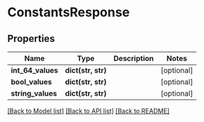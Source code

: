 # ConstantsResponse

## Properties
Name | Type | Description | Notes
------------ | ------------- | ------------- | -------------
**int_64_values** | **dict(str, str)** |  | [optional] 
**bool_values** | **dict(str, str)** |  | [optional] 
**string_values** | **dict(str, str)** |  | [optional] 

[[Back to Model list]](../README.md#documentation-for-models) [[Back to API list]](../README.md#documentation-for-api-endpoints) [[Back to README]](../README.md)

